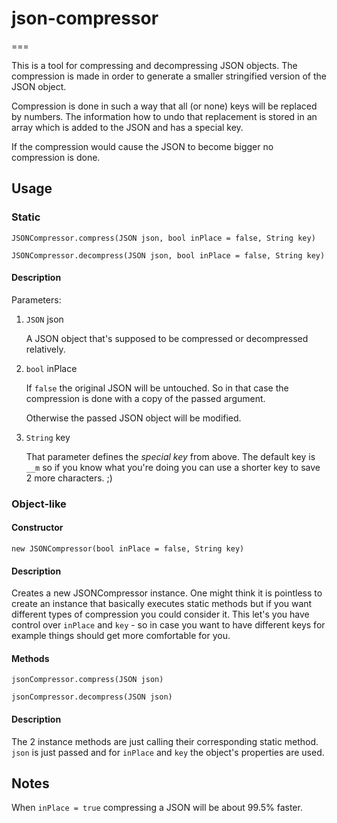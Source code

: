 # json-compressor
===

This is a tool for compressing and decompressing JSON objects. The compression is made in order to generate a smaller stringified version of the JSON object.

Compression is done in such a way that all (or none) keys will be replaced by numbers. The information how to undo that replacement is stored in an array which is added to the JSON and has a special key.

If the compression would cause the JSON to become bigger no compression is done.


## Usage


### Static

`JSONCompressor.compress(JSON json, bool inPlace = false, String key)`

`JSONCompressor.decompress(JSON json, bool inPlace = false, String key)`

#### Description

Parameters:

1. `JSON` json
   
   A JSON object that's supposed to be compressed or decompressed relatively.
   
2. `bool` inPlace
	
   If `false` the original JSON will be untouched. So in that case the compression is done with a copy of the passed argument.
   
   Otherwise the passed JSON object will be modified.
   
3. `String` key
   
   That parameter defines the *special key* from above. The default key is `__m` so if you know what you're doing you can use a shorter key to save 2 more characters. ;)


### Object-like


#### Constructor

`new JSONCompressor(bool inPlace = false, String key)`

#### Description

Creates a new JSONCompressor instance. One might think it is pointless to create an instance that basically executes static methods but if you want different types of compression you could consider it. This let's you have control over `inPlace` and `key` - so in case you want to have different keys for example things should get more comfortable for you.


#### Methods

`jsonCompressor.compress(JSON json)`

`jsonCompressor.decompress(JSON json)`

#### Description

The 2 instance methods are just calling their corresponding static method. `json` is just passed and for `inPlace` and `key` the object's properties are used.


## Notes

When `inPlace = true` compressing a JSON will be about 99.5% faster.
